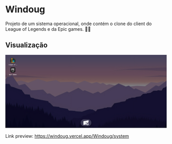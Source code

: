 # Windoug
Projeto de um sistema operacional, onde contém o clone do client do League of Legends e da Epic games. 👨‍💻

## Visualização
![Screenshot](./src/assets/img/preview.png)

Link preview: <https://windoug.vercel.app/Windoug/system>

